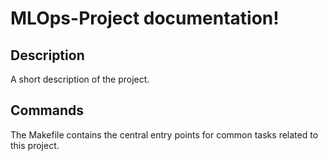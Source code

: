 
# MLOps-Project documentation!

## Description

A short description of the project.

## Commands

The Makefile contains the central entry points for common tasks related to this project.


